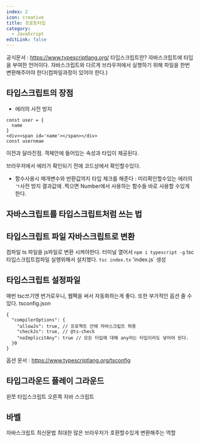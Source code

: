 ```yaml
---
index: 2
icon: creative
title: 프로토타입
category:
  - JavaScript
editLink: false
---
```


공식문서 : https://www.typescriptlang.org/ 
타입스크립트란?  자바스크립트에 타입을 부여한 언어이다. 자바스크립트와 다르게 브라우저에서 실행하기 위해 파일을 한번 변환해주어야 한다(컴파일과정이 있어야 한다.)

## 타입스크립트의 장점
* 에러의 사전 방지 

```
const user = {
  name 
}
<div><span id='name'></span></div>
const usernmae 
```

이전과 달라진점. 
객체안에 들어있는 속성과 타입이 제공된다. 

브라우저에서 에러가 확인되기 전에 코드상에서 확인할수있다.

* 함수사용시 매개변수와 반환값까지 타입 체크를 해준다 : 미리확인할수있는 에러의 ㄱ사전 방지
결과값에 .찍으면 Number에서 사용하는 함수들 바로 사용할 수있게 한다.

## 자바스크립트를 타입스크립트처럼 쓰는 법

## 타입스크립트 파일 자바스크립트로 변환
컴파일 ts 파일을 js파일로 변환 시켜야한다. 
터미널 열어서 
`npm i typescript -g` 
tsc 타입스크립트컴파일 실행위해서 설치했다.
`tsc index.tx`  'index.js` 생성

## 타입스크립트 설정파일 
매번 tsc쓰기엔 번거로우니, 
웹팩을 써서 자동화하는게 좋다. 
또한 부가적인 옵션 줄 수 있다. 
tsconfig.json
```
{
  "compilerOptions": {
    "allowJs": true, // 프로젝트 안에 자바스크립트 허용
    "checkJs": true, // @ts-check 
    "noImplicitAny": true // 모든 타입에 대해 any라는 타입이라도 넣어야 된다.
  }0
}

```
옵션 문서 : https://www.typescriptlang.org/tsconfig

## 타입그라운드 플레이 그라운드 
왼쪼 타입스크립트  오른쪽 자바 스크립트

## 바벨 
자바스크립트 최신문법 최대한 많은 브라우저가 호환할수있게 변환해주는 역할